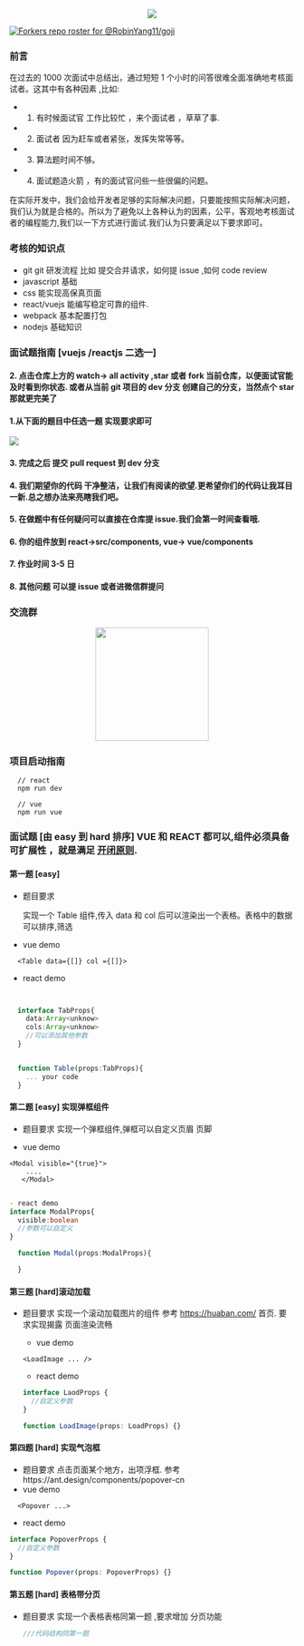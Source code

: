 <p align="center">
  <img src="https://cdn.discordapp.com/attachments/1008571027565072494/1090239316699140116/rav.png" />
<p/>

[![Forkers repo roster for @RobinYang11/goji](https://reporoster.com/forks/RobinYang11/goji)](https://github.com/RobinYang11/goji/network/members)


### 前言

在过去的 1000 次面试中总结出，通过短短 1 个小时的问答很难全面准确地考核面试者。这其中有各种因素 ,比如:

- 1. 有时候面试官 工作比较忙 ，来个面试者 ，草草了事.
- 2. 面试者 因为赶车或者紧张，发挥失常等等。
- 3. 算法题时间不够。
- 4. 面试题造火箭 ，有的面试官问些一些很偏的问题。

在实际开发中，我们会给开发者足够的实际解决问题，只要能按照实际解决问题，我们认为就是合格的。所以为了避免以上各种认为的因素，公平，客观地考核面试者的编程能力,我们以一下方式进行面试.我们认为只要满足以下要求即可。

### 考核的知识点

- git git 研发流程 比如 提交合并请求，如何提 issue ,如何 code review
- javascript 基础
- css 能实现高保真页面
- react/vuejs 能编写稳定可靠的组件.
- webpack 基本配置打包
- nodejs 基础知识

### 面试题指南 [vuejs /reactjs 二选一]

#### 2. 点击仓库上方的 watch-> all activity ,star 或者 fork 当前仓库，以便面试官能及时看到你状态. 或者从当前 git 项目的 dev 分支 创建自己的分支，当然点个 star 那就更完美了

#### 1.从下面的题目中任选一题 实现要求即可

<img src="https://cdn.discordapp.com/attachments/1008571118694703204/1093425647583494145/mmqrcode1680763329275.png">

#### 3. 完成之后 提交 pull request 到 dev 分支

#### 4. 我们期望你的代码 干净整洁，让我们有阅读的欲望.更希望你们的代码让我耳目一新.总之想办法来亮瞎我们吧。

#### 5. 在做题中有任何疑问可以直接在仓库提 issue.我们会第一时间查看哦.

#### 6. 你的组件放到 react->src/components, vue-> vue/components

#### 7. 作业时间 3-5 日

#### 8. 其他问题 可以提 issue 或者进微信群提问

### 交流群

<p align="center">
  <a>
    <img width="200" src="https://cdn.discordapp.com/attachments/544853878651355148/1087726253425045584/mmqrcode1679404327171.png">
  </a>
</p>

### 项目启动指南

```shell
  // react
  npm run dev

  // vue
  npm run vue
```

### 面试题 [由 easy 到 hard 排序] VUE 和 REACT 都可以,组件必须具备可扩展性 ，就是满足 <b> <a href="https://zh.wikipedia.org/wiki/%E5%BC%80%E9%97%AD%E5%8E%9F%E5%88%99"> 开闭原则</a></b>.

#### 第一题 [easy]

- 题目要求

  实现一个 Table 组件,传入 data 和 col 后可以渲染出一个表格。表格中的数据可以排序,筛选

- vue demo

```vue
  <Table data={[]} col ={[]}>
```

- react demo

```typescript


  interface TabProps{
    data:Array<unknow>
    cols:Array<unknow>
    //可以添加其他参数
  }


  function Table(props:TabProps){
    ... your code
  }

```

#### 第二题 [easy] 实现弹框组件

- 题目要求
  实现一个弹框组件,弹框可以自定义页眉 页脚

- vue demo

```vue
<Modal visible="{true}">
    ....
   </Modal>
```

```typescript

- react demo
interface ModalProps{
  visible:boolean
  //参数可以自定义
}

  function Modal(props:ModalProps){

  }

```

#### 第三题 [hard]滚动加载

- 题目要求
  实现一个滚动加载图片的组件 参考 https://huaban.com/ 首页.
  要求实现揭露 页面渲染流畅

  - vue demo

  ```vue
  <LoadImage ... />
  ```

  - react demo

  ```typescript
  interface LaodProps {
    //自定义参数
  }

  function LoadImage(props: LoadProps) {}
  ```

#### 第四题 [hard] 实现气泡框

- 题目要求
  点击页面某个地方，出项浮框. 参考https://ant.design/components/popover-cn
- vue demo

```vue
  <Popover ...>
```

- react demo

```typescript
interface PopoverProps {
  //自定义参数
}

function Popover(props: PopoverProps) {}
```

#### 第五题 [hard] 表格带分页

- 题目要求
  实现一个表格表格同第一题 ,要求增加 分页功能
  ```typescript
  ///代码结构同第一题
  ```
